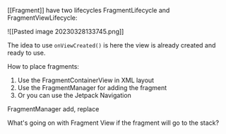 [[Fragment]] have two lifecycles FragmentLifecycle and FragmentViewLifecycle:

![[Pasted image 20230328133745.png]]

The idea to use `onViewCreated()` is here the view is already created and ready to use.

How to place fragments:
1. Use the FragmentContainerView in XML layout
2. Use the FragmentManager for adding the fragment
3. Or you can use the Jetpack Navigation

FragmentManager add, replace 


What's going on with Fragment View if the fragment will go to the stack?